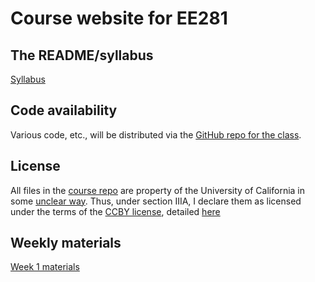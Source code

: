 # Course website for EE281

## The README/syllabus

[Syllabus](README.html)

## Code availability

Various code, etc., will be distributed via the [GitHub repo for the
class](http://github.com/thorntonlab/AdvancedInformatics2017).

## License

All files in the [course repo](http://github.com/thorntonlab/AdvancedInformatics2017) are property of the University of
California in some [unclear way](http://copyright.universityofcalifornia.edu/resources/ownership-course-materials.html).
Thus, under section IIIA, I declare them as licensed under the terms of the [CCBY license](https://creativecommons.org/licenses/by/4.0/), detailed [here](https://creativecommons.org/licenses/by/4.0/legalcode)

## Weekly materials

[Week 1 materials](materials/week1.html)
